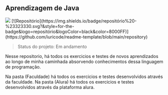 ## Aprendizagem de Java
<img src="https://img.shields.io/badge/Java-ED8B00?style=for-the-badge&logo=java&logoColor=white" />
[![Repositório](https://img.shields.io/badge/repositório%20-%23323330.svg?&style=for-the-badge&logo=repositório&logoColor=black&color=8000FF)](https://github.com/iuricode/readme-template/blob/main/repository)

> Status do projeto: Em andamento

Nesse repositorio, há todos os exercicios e testes de novos aprendizados ao longo de minha caminhada absorvendo conhecimentos dessa linguagem de programação.

Na pasta (Faculdade) há todos os exercicios e testes desenvolvidos através da faculdade.
Na pasta (Alura) há todos os exercicios e testes desenvolvidos através da plataforma alura.
